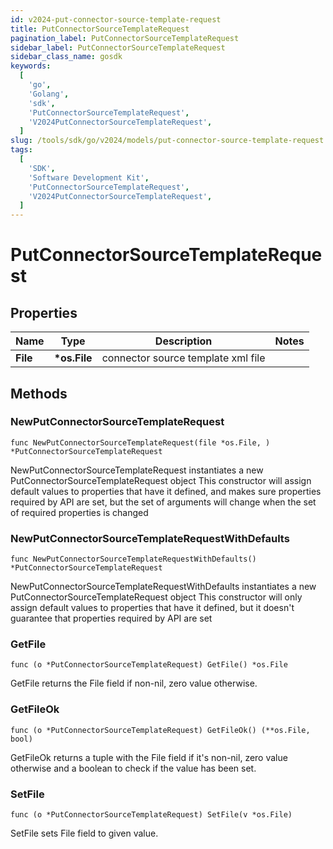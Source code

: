 ```yaml
---
id: v2024-put-connector-source-template-request
title: PutConnectorSourceTemplateRequest
pagination_label: PutConnectorSourceTemplateRequest
sidebar_label: PutConnectorSourceTemplateRequest
sidebar_class_name: gosdk
keywords:
  [
    'go',
    'Golang',
    'sdk',
    'PutConnectorSourceTemplateRequest',
    'V2024PutConnectorSourceTemplateRequest',
  ]
slug: /tools/sdk/go/v2024/models/put-connector-source-template-request
tags:
  [
    'SDK',
    'Software Development Kit',
    'PutConnectorSourceTemplateRequest',
    'V2024PutConnectorSourceTemplateRequest',
  ]
---
```


# PutConnectorSourceTemplateRequest

## Properties

| Name     | Type          | Description                        | Notes |
| -------- | ------------- | ---------------------------------- | ----- |
| **File** | **\*os.File** | connector source template xml file |

## Methods

### NewPutConnectorSourceTemplateRequest

`func NewPutConnectorSourceTemplateRequest(file *os.File, ) *PutConnectorSourceTemplateRequest`

NewPutConnectorSourceTemplateRequest instantiates a new PutConnectorSourceTemplateRequest object This constructor will assign default values to properties that have it defined, and makes sure properties required by API are set, but the set of arguments will change when the set of required properties is changed

### NewPutConnectorSourceTemplateRequestWithDefaults

`func NewPutConnectorSourceTemplateRequestWithDefaults() *PutConnectorSourceTemplateRequest`

NewPutConnectorSourceTemplateRequestWithDefaults instantiates a new PutConnectorSourceTemplateRequest object This constructor will only assign default values to properties that have it defined, but it doesn't guarantee that properties required by API are set

### GetFile

`func (o *PutConnectorSourceTemplateRequest) GetFile() *os.File`

GetFile returns the File field if non-nil, zero value otherwise.

### GetFileOk

`func (o *PutConnectorSourceTemplateRequest) GetFileOk() (**os.File, bool)`

GetFileOk returns a tuple with the File field if it's non-nil, zero value otherwise and a boolean to check if the value has been set.

### SetFile

`func (o *PutConnectorSourceTemplateRequest) SetFile(v *os.File)`

SetFile sets File field to given value.
